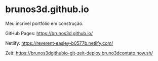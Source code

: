 # brunos3d.github.io
Meu incrível portfólio em construção.

GitHub Pages:
https://brunos3d.github.io/

Netlify:
https://reverent-easley-b0577b.netlify.com/

Zeit:
https://brunos3dgithubio-git-zeit-deploy.bruno3dcontato.now.sh/
